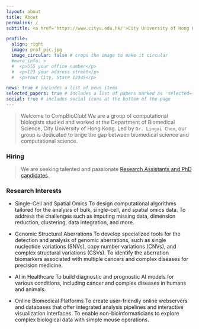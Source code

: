 ```yaml
---
layout: about
title: About
permalink: /
subtitle: <a href='https://www.cityu.edu.hk/'>City University of Hong Kong</a> | <a href='https://www.cityu.edu.hk/bms/'>CityUHK BMS</a>

profile:
  align: right
  image: prof_pic.jpg
  image_circular: false # crops the image to make it circular
  #more_info: >
  #  <p>555 your office number</p>
  #  <p>123 your address street</p>
  #  <p>Your City, State 12345</p>

news: true # includes a list of news items
selected_papers: true # includes a list of papers marked as "selected={true}"
social: true # includes social icons at the bottom of the page
---
```


> Welcome to CompBioClub! We are a group of computational biologists studied and worked at the Department of Biomedical Science, City University of Hong Kong. Led by `Dr. Lingxi Chen`, our group is dedicated to brige the gap between biomedical science and computational science.

### Hiring 
> We are seeking talented and passionate <a href='/openings'>Research Assistants and PhD candidates</a>.

### Research Interests

+ Single-Cell and Spatial Omics
  To design computational algorithms tailored for the analysis of bulk, single-cell, and spatial omics data. To address the challenges such as imputing missing data, dimension reduction, clustering, data integration, and more.

+ Genomic Structural Aberrations
  To develop specialized tools for the detection and analysis of genomic aberrations, such as single nucleotide variations (SNVs), copy number variations (CNVs), and complex structural variations (CSVs). To identify the aberration biomarkers associated with multiple cancers and complex diseases for precision medicine.

+ AI in Healthcare
  To build diagnostic and prognostic AI models for various conditions, including cancer and complex diseases in humans and animals.

+ Online Biomedical Platforms
  To create user-friendly online webservers and databases that offer integrated analysis pipelines and interactive visualization interfaces. To enable non-bioinformaticians to explore complex biological data with simple mouse operations.

